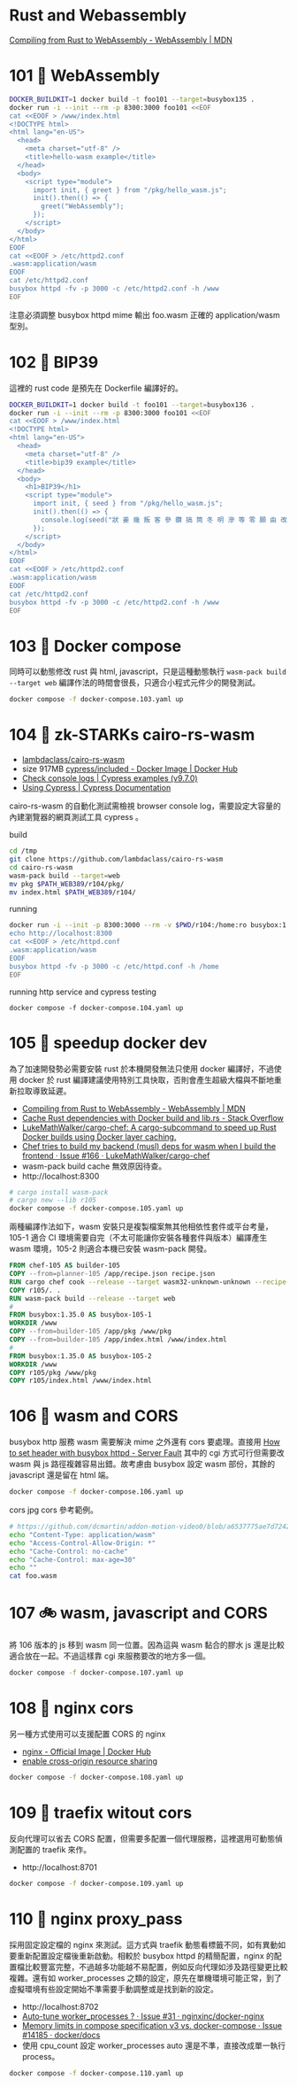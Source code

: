 # Rust and Webassembly

[Compiling from Rust to WebAssembly - WebAssembly | MDN](https://developer.mozilla.org/en-US/docs/WebAssembly/Rust_to_wasm)

# 101 🌸 WebAssembly

```sh
DOCKER_BUILDKIT=1 docker build -t foo101 --target=busybox135 .
docker run -i --init --rm -p 8300:3000 foo101 <<EOF
cat <<EOOF > /www/index.html
<!DOCTYPE html>
<html lang="en-US">
  <head>
    <meta charset="utf-8" />
    <title>hello-wasm example</title>
  </head>
  <body>
    <script type="module">
      import init, { greet } from "/pkg/hello_wasm.js";
      init().then(() => {
        greet("WebAssembly");
      });
    </script>
  </body>
</html>
EOOF
cat <<EOOF > /etc/httpd2.conf
.wasm:application/wasm
EOOF
cat /etc/httpd2.conf
busybox httpd -fv -p 3000 -c /etc/httpd2.conf -h /www
EOF
```

注意必須調整 busybox httpd mime 輸出 foo.wasm 正確的 application/wasm 型別。

# 102 🍓 BIP39

這裡的 rust code 是預先在 Dockerfile 編譯好的。

```sh
DOCKER_BUILDKIT=1 docker build -t foo101 --target=busybox136 .
docker run -i --init --rm -p 8300:3000 foo101 <<EOF
cat <<EOOF > /www/index.html
<!DOCTYPE html>
<html lang="en-US">
  <head>
    <meta charset="utf-8" />
    <title>bip39 example</title>
  </head>
  <body>
    <h1>BIP39</h1>
    <script type="module">
      import init, { seed } from "/pkg/hello_wasm.js";
      init().then(() => {
        console.log(seed("狀 姜 幾 叛 客 參 鑽 搞 筒 冬 明 滲 等 零 願 由 改 儀"));
      });
    </script>
  </body>
</html>
EOOF
cat <<EOOF > /etc/httpd2.conf
.wasm:application/wasm
EOOF
cat /etc/httpd2.conf
busybox httpd -fv -p 3000 -c /etc/httpd2.conf -h /www
EOF
```

# 103 🍓 Docker compose 

同時可以動態修改 rust 與 html, javascript，只是這種動態執行 ```wasm-pack build --target web``` 編譯作法的時間會很長，只適合小程式元件少的開發測試。

```sh
docker compose -f docker-compose.103.yaml up
```

# 104 🐔 zk-STARKs cairo-rs-wasm

- [lambdaclass/cairo-rs-wasm](https://github.com/lambdaclass/cairo-rs-wasm)
- size 917MB [cypress/included - Docker Image | Docker Hub](https://hub.docker.com/r/cypress/included)
- [Check console logs | Cypress examples (v9.7.0)](https://glebbahmutov.com/cypress-examples/9.7.0/recipes/check-console-logs.html#check-at-the-end-of-the-test)
- [Using Cypress | Cypress Documentation](https://docs.cypress.io/faq/questions/using-cypress-faq#How-do-I-spy-on-console-log)

cairo-rs-wasm 的自動化測試需檢視 browser console log，需要設定大容量的內建瀏覽器的網頁測試工具 cypress 。

build

```sh
cd /tmp
git clone https://github.com/lambdaclass/cairo-rs-wasm
cd cairo-rs-wasm
wasm-pack build --target=web
mv pkg $PATH_WEB389/r104/pkg/
mv index.html $PATH_WEB389/r104/
```

running

```sh
docker run -i --init -p 8300:3000 --rm -v $PWD/r104:/home:ro busybox:1.35.0 <<EOF
echo http://localhost:8300
cat <<EOOF > /etc/httpd.conf
.wasm:application/wasm
EOOF
busybox httpd -fv -p 3000 -c /etc/httpd.conf -h /home
EOF
```

running http service and cypress testing

```
docker compose -f docker-compose.104.yaml up
```

# 105 🍟 speedup docker dev

為了加速開發勢必需要安裝 rust 於本機開發無法只使用 docker 編譯好，不過使用 docker 於 rust 編譯建議使用特別工具快取，否則會產生超級大檔與不斷地重新拉取導致延遲。

- [Compiling from Rust to WebAssembly - WebAssembly | MDN](https://developer.mozilla.org/en-US/docs/WebAssembly/Rust_to_wasm)
- [Cache Rust dependencies with Docker build and lib.rs - Stack Overflow](https://stackoverflow.com/questions/72213346/cache-rust-dependencies-with-docker-build-and-lib-rs)
- [LukeMathWalker/cargo-chef: A cargo-subcommand to speed up Rust Docker builds using Docker layer caching.](https://github.com/LukeMathWalker/cargo-chef)
- [Chef tries to build my backend (musl) deps for wasm when I build the frontend · Issue #166 · LukeMathWalker/cargo-chef](https://github.com/LukeMathWalker/cargo-chef/issues/166)
- wasm-pack build cache 無效原因待查。
- http://localhost:8300

```sh
# cargo install wasm-pack
# cargo new --lib r105
docker compose -f docker-compose.105.yaml up
```

兩種編譯作法如下，wasm 安裝只是複製檔案無其他相依性套件或平台考量，105-1 適合 CI 環境需要自完（不太可能讓你安裝各種套件與版本）編譯產生 wasm 環境，105-2 則適合本機已安裝 wasm-pack 開發。

```dockerfile
FROM chef-105 AS builder-105
COPY --from=planner-105 /app/recipe.json recipe.json
RUN cargo chef cook --release --target wasm32-unknown-unknown --recipe-path recipe.json
COPY r105/. .
RUN wasm-pack build --release --target web
#
FROM busybox:1.35.0 AS busybox-105-1
WORKDIR /www
COPY --from=builder-105 /app/pkg /www/pkg
COPY --from=builder-105 /app/index.html /www/index.html
#
FROM busybox:1.35.0 AS busybox-105-2
WORKDIR /www
COPY r105/pkg /www/pkg
COPY r105/index.html /www/index.html
```

# 106 🍟 wasm and CORS

busybox http 服務 wasm 需要解決 mime 之外還有 cors 要處理。直接用 [How to set header with busybox httpd - Server Fault](https://serverfault.com/questions/918602/how-to-set-header-with-busybox-httpd) 其中的 cgi 方式可行但需要改 wasm 與 js 路徑複雜容易出錯。故考慮由 busybox 設定 wasm 部份，其餘的 javascript 還是留在 html 端。


```sh
docker compose -f docker-compose.106.yaml up
```

cors jpg cors 參考範例。

```sh
# https://github.com/dcmartin/addon-motion-video0/blob/a6537775ae7d7242e5ce18a9dc4588ff8ff42bc5/motion-video0/rootfs/var/www/localhost/cgi-bin/jpg#L32
echo "Content-Type: application/wasm"
echo "Access-Control-Allow-Origin: *"
echo "Cache-Control: no-cache"
echo "Cache-Control: max-age=30"
echo ""
cat foo.wasm
```

# 107 🚲 wasm, javascript and CORS

將 106 版本的 js 移到 wasm 同一位置。因為這與 wasm 黏合的膠水 js 還是比較適合放在一起。不過這樣靠 cgi 來服務要改的地方多一個。

```sh
docker compose -f docker-compose.107.yaml up
```

# 108 📢 nginx cors

另一種方式使用可以支援配置 CORS 的 nginx

- [nginx - Official Image | Docker Hub](https://hub.docker.com/_/nginx)
- [enable cross-origin resource sharing](https://enable-cors.org/server_nginx.html)

```sh
docker compose -f docker-compose.108.yaml up
```

# 109 🍒 traefix witout cors

反向代理可以省去 CORS 配置，但需要多配置一個代理服務，這裡選用可動態偵測配置的 traefik 來作。

- http://localhost:8701

```sh
docker compose -f docker-compose.109.yaml up
```

# 110 🎄 nginx proxy_pass

採用固定設定檔的 nginx 來測試。這方式與 traefik 動態看標籤不同，如有異動如要重新配置設定檔後重新啟動。相較於 busybox httpd 的精簡配置，nginx 的配置檔比較豐富完整，不過越多功能越不易配置，例如反向代理如涉及路徑變更比較複雜。還有如 worker_processes 之類的設定，原先在單機環境可能正常，到了虛擬環境有些設定開始不準需要手動調整或是找到新的設定。

- http://localhost:8702
- [Auto-tune worker_processes ? · Issue #31 · nginxinc/docker-nginx](https://github.com/nginxinc/docker-nginx/issues/31)
- [Memory limits in compose specification v3 vs. docker-compose · Issue #14185 · docker/docs](https://github.com/docker/docs/issues/14185)
- 使用 cpu_count 設定 worker_processes  auto 還是不準，直接改成單一執行 process。

```sh
docker compose -f docker-compose.110.yaml up
```